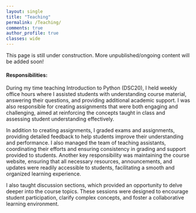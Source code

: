```yaml
---
layout: single
title: "Teaching"
permalink: /Teaching/
comments: true
author_profile: true
classes: wide
---
```

This page is still under construction. More unpublished/ongoing content will be added soon!

#### Responsibilities:
During my time teaching Introduction to Python (DSC20), I held weekly office hours where I assisted students with understanding course material, answering their questions, and providing additional academic support. I was also responsible for creating assignments that were both engaging and challenging, aimed at reinforcing the concepts taught in class and assessing student understanding effectively.

In addition to creating assignments, I graded exams and assignments, providing detailed feedback to help students improve their understanding and performance. I also managed the team of teaching assistants, coordinating their efforts and ensuring consistency in grading and support provided to students. Another key responsibility was maintaining the course website, ensuring that all necessary resources, announcements, and updates were readily accessible to students, facilitating a smooth and organized learning experience.

I also taught discussion sections, which provided an opportunity to delve deeper into the course topics. These sessions were designed to encourage student participation, clarify complex concepts, and foster a collaborative learning environment.

<!-- TODO -->

<!-- #### Materials Created:
- [Assignment 1: Title and Brief Description](#) // old classes assignments (maybe)
- [Discussion Section Notes: Title and Brief Description](#) // slides, notebooks, etc.

*Feel free to click on the links to see samples of the materials I created for this course.* -->
